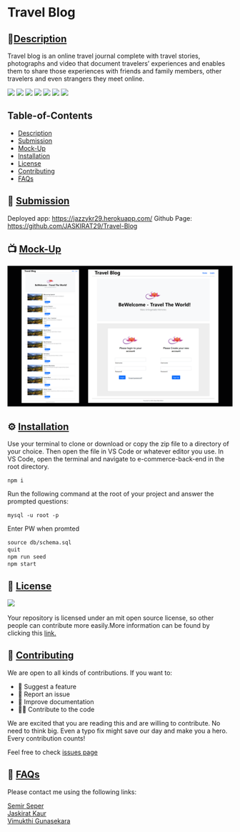 # Travel Blog
        
## 🌟[Description](#table-of-contents)
Travel blog is an online travel journal complete with travel stories, photographs and video that document travelers’ experiences and enables them to share those experiences  with friends and family members, other travelers and even strangers they meet online.


<p>
    <img src="https://img.shields.io/badge/license-MIT-yellow"/>
    <img src="https://img.shields.io/badge/-node.js-orange" />
    <img src="https://img.shields.io/badge/-express.js-red" />
    <img src="https://img.shields.io/badge/-Inquirer.js-brightgreen" />
    <img src="https://img.shields.io/badge/-Sequelize-blue" />
    <img src="https://img.shields.io/badge/-MYSql-green" />
    <img src="https://img.shields.io/badge/-handlebars-red" />
</p>

## Table-of-Contents
* [Description](#description)
* [Submission](#User-Stor)
* [Mock-Up](#Mock-Up)
* [Installation](#installation)
* [License](#License)
* [Contributing](#contributing)
* [FAQs](#faqs)
  
## 🚀 [Submission](#table-of-contents)

Deployed app: https://jazzykr29.herokuapp.com/
Github Page: https://github.com/JASKIRAT29/Travel-Blog


## 📺 [Mock-Up](#table-of-contents)

![Image](./public/images/screnshort.png)

## ⚙️ [Installation](#table-of-contents)
Use your terminal to clone or download or copy the zip file to a directory of your choice. Then open the file in VS Code or whatever editor you use. In VS Code, open the terminal and navigate to e-commerce-back-end in the root directory. 
``` 
npm i
``` 
Run the following command at the root of your project and answer the prompted questions:
``` 
mysql -u root -p
``` 
Enter PW when promted
``` 
source db/schema.sql
quit
npm run seed
npm start
```        
## 📑 [License](#table-of-contents)
<img src="https://img.shields.io/badge/license-MIT-yellow"/>

Your repository is licensed under an mit open source license, so other people can contribute more easily.More information can be found by clicking this [link.](https://choosealicense.com/licenses/mit)

## 🤝 [Contributing](#table-of-contents)
We are open to all kinds of contributions. If you want to:
* 🤔 Suggest a feature
* 🐛 Report an issue
* 📖 Improve documentation
* 👨‍💻 Contribute to the code

We are excited that you are reading this and are willing to contribute. No need to think big. Even a typo fix might save our day and make you a hero. Every contribution counts!
     
Feel free to check [issues page](https://github.com/VimukthiGunasekara/e-commerce-back-end/issues) 
     
## 🤔 [FAQs](#table-of-contents)
Please contact me using the following links:

[Semir Seper](https://github.com/seper56)
<br>
[Jaskirat Kaur](https://github.com/JASKIRAT29)
<br>
[Vimukthi Gunasekara](https://github.com/VimukthiGunasekara)






